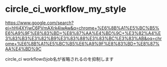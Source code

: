 # circle_ci_workflow_my_style

https://www.google.com/search?ei=hHj4XYjwC6PVmAXrk4iwAw&q=chrome+%E6%8B%A1%E5%BC%B5%E6%A9%9F%E8%83%BD+%E8%87%AA%E4%BD%9C+%E3%82%A4%E3%83%B3%E3%82%B9%E3%83%88%E3%83%BC%E3%83%AB&oq=chrome+%E6%8B%A1%E5%BC%B5%E6%A9%9F%E8%83%BD+%E8%87%AA%E4%BD%9C

circle_ci workflowのjob名が省略されるのを抑制します
